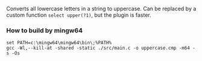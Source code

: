Converts all lowercase letters in a string to uppercase. Can be replaced by a custom function `select upper(?1)`, but the plugin is faster.<br>

### How to build by mingw64
```
set PATH=c:\mingw64\mingw64\bin\;%PATH%
gcc -Wl,--kill-at -shared -static ./src/main.c -o uppercase.cmp -m64 -s -Os
```